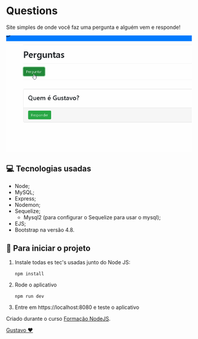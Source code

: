 # Questions

Site simples de onde você faz uma pergunta e alguém vem e responde!

![gif](https://github.com/GustavoGomesDias/questions/blob/main/public/img/readme-gif-1.gif)

## 💻 Tecnologias usadas
* Node;
* MySQL;
* Express;
* Nodemon;
* Sequelize;
    * Mysql2 (para configurar o Sequelize para usar o mysql);
* EJS;
* Bootstrap na versão 4.8.

## 🎉 Para iniciar o projeto
1. Instale todas es tec's usadas junto do Node JS:

    ```
    npm install
    ```
2. Rode o aplicativo

    ```
    npm run dev
    ```
3. Entre em https://localhost:8080 e teste o aplicativo


Criado durante o curso [Formação NodeJS](https://www.udemy.com/course/formacao-nodejs/).

[Gustavo ❤](htpps://www.github.com/GustavoGomesDias)
